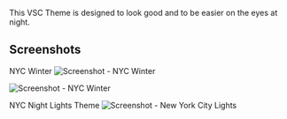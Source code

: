 This VSC Theme is designed to look good and to be easier on the eyes at night.

## Screenshots

NYC Winter
![Screenshot - NYC Winter](https://res.cloudinary.com/iamalmiir/image/upload/v1649403003/VSC%20Theme/pythonscreenshot_kvhsi0.png)

![Screenshot - NYC Winter](https://res.cloudinary.com/iamalmiir/image/upload/v1639437826/VSC%20Theme/Screen_Shot_2021-12-13_at_6.14.59_PM_ywtcaa.png)

NYC Night Lights Theme
![Screenshot - New York City Lights](https://res.cloudinary.com/iamalmiir/image/upload/v1633165715/VSC%20Theme/Screen_Shot_2021-10-02_at_5.05.13_AM_exfmbv.png)
